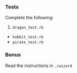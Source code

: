 ### Tests

Complete the following:

1. `dragon_test.rb`
* `hobbit_test.rb`
* `pirate_test.rb`

### Bonus

Read the instructions in `./wizard`